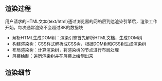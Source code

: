 

## 渲染过程

用户请求的HTML文本(text/html)通过浏览器的网络层到达渲染引擎后，渲染工作开始。每次通常渲染不会超过8K的数据块

* 解析HTML生成DOM树：渲染引擎首先解析HTML文档，生成DOM树
* 构建渲染树：CSS样式解析成CSS树，根据DOM树和CSS树生成渲染树
* 布局渲染树：计算渲染树，将渲染树的节点进行布局处理
* 屏幕绘制：遍历渲染树并在屏幕上绘制出来

## 渲染细节

